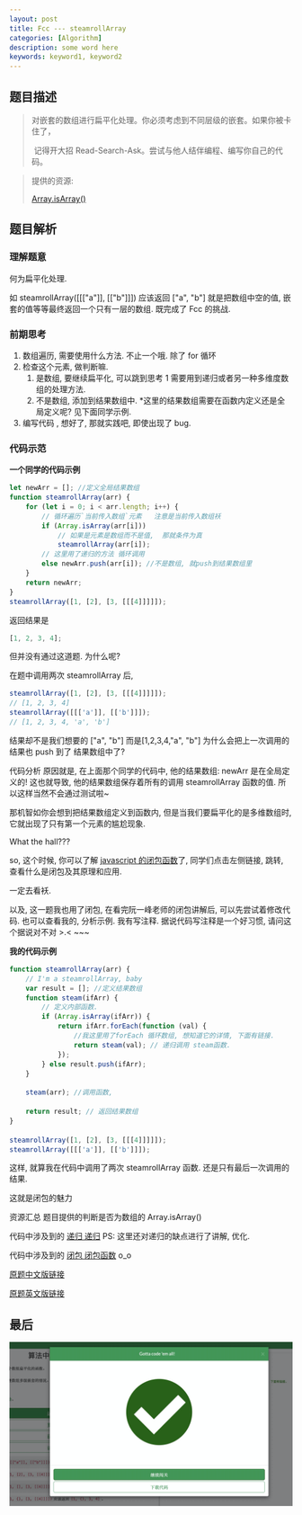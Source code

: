 ```yaml
---
layout: post
title: Fcc --- steamrollArray
categories: [Algorithm]
description: some word here
keywords: keyword1, keyword2
---
```


## 题目描述

> 对嵌套的数组进行扁平化处理。你必须考虑到不同层级的嵌套。如果你被卡住了，
>
> ​ 记得开大招 Read-Search-Ask。尝试与他人结伴编程、编写你自己的代码。

> 提供的资源:
>
> [Array.isArray()](https://developer.mozilla.org/zh-CN/docs/Web/JavaScript/Reference/Global_Objects/Array/isArray)

## 题目解析

### 理解题意

何为扁平化处理.

如 steamrollArray([[[\"a\"]], [[\"b\"]]]) 应该返回 ["a", "b"] 就是把数组中空的值, 嵌套的值等等最终返回一个只有一层的数组. 既完成了 Fcc 的挑战.

### 前期思考

1. 数组遍历, 需要使用什么方法. 不止一个哦. 除了 for 循环
2. 检查这个元素, 做判断嘛.
    1. 是数组, 要继续扁平化, 可以跳到思考 1 需要用到递归或者另一种多维度数组的处理方法.
    2. 不是数组, 添加到结果数组中. \*这里的结果数组需要在函数内定义还是全局定义呢? 见下面同学示例.
3. 编写代码 , 想好了, 那就实践吧, 即使出现了 bug.

### 代码示范

**一个同学的代码示例**

```javascript
let newArr = []; //定义全局结果数组
function steamrollArray(arr) {
    for (let i = 0; i < arr.length; i++) {
        // 循环遍历`当前传入数组`元素   注意是当前传入数组袄
        if (Array.isArray(arr[i]))
            // 如果是元素是数组而不是值,  那就条件为真
            steamrollArray(arr[i]);
        // 这里用了递归的方法 循环调用
        else newArr.push(arr[i]); //不是数组, 就push到结果数组里
    }
    return newArr;
}
steamrollArray([1, [2], [3, [[[4]]]]]);
```

返回结果是

```javascript
[1, 2, 3, 4];
```

但并没有通过这道题. 为什么呢?

在题中调用两次 steamrollArray 后,

```javascript
steamrollArray([1, [2], [3, [[[4]]]]]);
// [1, 2, 3, 4]
steamrollArray([[['a']], [['b']]]);
// [1, 2, 3, 4, 'a', 'b']
```

结果却不是我们想要的 ["a", "b"] 而是[1,2,3,4,"a", "b"] 为什么会把上一次调用的结果也 push 到了 结果数组中了?

代码分析
原因就是, 在上面那个同学的代码中, 他的结果数组: newArr 是在全局定义的! 这也就导致, 他的结果数组保存着所有的调用 steamrollArray 函数的值. 所以这样当然不会通过测试啦~

那机智如你会想到把结果数组定义到函数内, 但是当我们要扁平化的是多维数组时, 它就出现了只有第一个元素的尴尬现象.

What the hall???

so, 这个时候, 你可以了解 [javascript 的闭包函数](http://www.ruanyifeng.com/blog/2009/08/learning_javascript_closures.html)了, 同学们点击左侧链接, 跳转, 查看什么是闭包及其原理和应用.

一定去看袄.

以及, 这一题我也用了闭包, 在看完阮一峰老师的闭包讲解后, 可以先尝试着修改代码. 也可以查看我的, 分析示例. 我有写注释. 据说代码写注释是一个好习惯, 请问这个据说对不对 >.< ~~~

**我的代码示例**

```javascript
function steamrollArray(arr) {
    // I'm a steamrollArray, baby
    var result = []; //定义结果数组
    function steam(ifArr) {
        // 定义内部函数.
        if (Array.isArray(ifArr)) {
            return ifArr.forEach(function (val) {
                //我这里用了forEach 循环数组, 想知道它的详情, 下面有链接.
                return steam(val); // 递归调用 steam函数.
            });
        } else result.push(ifArr);
    }

    steam(arr); //调用函数,

    return result; // 返回结果数组
}

steamrollArray([1, [2], [3, [[[4]]]]]);
steamrollArray([[['a']], [['b']]]);
```

这样, 就算我在代码中调用了两次 steamrollArray 函数. 还是只有最后一次调用的结果.

这就是闭包的魅力

资源汇总
题目提供的判断是否为数组的 Array.isArray()

代码中涉及到的 [递归 递归](http://www.ruanyifeng.com/blog/2015/04/tail-call.html) PS: 这里还对递归的缺点进行了讲解, 优化.

代码中涉及到的 [闭包 闭包函数](http://www.ruanyifeng.com/blog/2009/08/learning_javascript_closures.html) o_o

[原题中文版链接](https://learn.freecodecamp.one/javascript-algorithms-and-data-structures/intermediate-algorithm-scripting/steamroller)

[原题英文版链接](https://www.freecodecamp.org/learn/javascript-algorithms-and-data-structures/intermediate-algorithm-scripting/steamroller)

## 最后

![](/images/blog/fcc_success.png)
